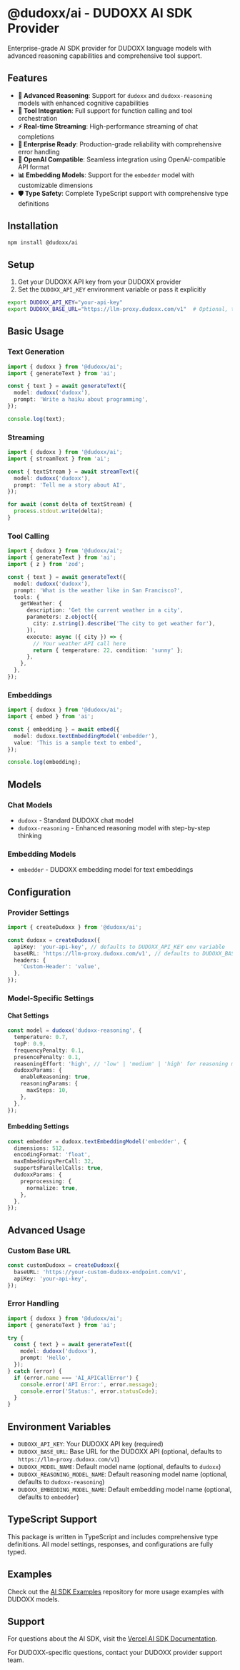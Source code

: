 # @dudoxx/ai - DUDOXX AI SDK Provider

Enterprise-grade AI SDK provider for DUDOXX language models with advanced reasoning capabilities and comprehensive tool support.

## Features

- **🧠 Advanced Reasoning**: Support for `dudoxx` and `dudoxx-reasoning` models with enhanced cognitive capabilities
- **🔧 Tool Integration**: Full support for function calling and tool orchestration
- **⚡ Real-time Streaming**: High-performance streaming of chat completions
- **🎯 Enterprise Ready**: Production-grade reliability with comprehensive error handling
- **🔌 OpenAI Compatible**: Seamless integration using OpenAI-compatible API format
- **📊 Embedding Models**: Support for the `embedder` model with customizable dimensions
- **🛡️ Type Safety**: Complete TypeScript support with comprehensive type definitions

## Installation

```bash
npm install @dudoxx/ai
```

## Setup

1. Get your DUDOXX API key from your DUDOXX provider
2. Set the `DUDOXX_API_KEY` environment variable or pass it explicitly

```bash
export DUDOXX_API_KEY="your-api-key"
export DUDOXX_BASE_URL="https://llm-proxy.dudoxx.com/v1"  # Optional, this is the default
```

## Basic Usage

### Text Generation

```typescript
import { dudoxx } from '@dudoxx/ai';
import { generateText } from 'ai';

const { text } = await generateText({
  model: dudoxx('dudoxx'),
  prompt: 'Write a haiku about programming',
});

console.log(text);
```

### Streaming

```typescript
import { dudoxx } from '@dudoxx/ai';
import { streamText } from 'ai';

const { textStream } = await streamText({
  model: dudoxx('dudoxx'),
  prompt: 'Tell me a story about AI',
});

for await (const delta of textStream) {
  process.stdout.write(delta);
}
```

### Tool Calling

```typescript
import { dudoxx } from '@dudoxx/ai';
import { generateText } from 'ai';
import { z } from 'zod';

const { text } = await generateText({
  model: dudoxx('dudoxx'),
  prompt: 'What is the weather like in San Francisco?',
  tools: {
    getWeather: {
      description: 'Get the current weather in a city',
      parameters: z.object({
        city: z.string().describe('The city to get weather for'),
      }),
      execute: async ({ city }) => {
        // Your weather API call here
        return { temperature: 22, condition: 'sunny' };
      },
    },
  },
});
```

### Embeddings

```typescript
import { dudoxx } from '@dudoxx/ai';
import { embed } from 'ai';

const { embedding } = await embed({
  model: dudoxx.textEmbeddingModel('embedder'),
  value: 'This is a sample text to embed',
});

console.log(embedding);
```

## Models

### Chat Models

- `dudoxx` - Standard DUDOXX chat model
- `dudoxx-reasoning` - Enhanced reasoning model with step-by-step thinking

### Embedding Models

- `embedder` - DUDOXX embedding model for text embeddings

## Configuration

### Provider Settings

```typescript
import { createDudoxx } from '@dudoxx/ai';

const dudoxx = createDudoxx({
  apiKey: 'your-api-key', // defaults to DUDOXX_API_KEY env variable
  baseURL: 'https://llm-proxy.dudoxx.com/v1', // defaults to DUDOXX_BASE_URL env variable
  headers: {
    'Custom-Header': 'value',
  },
});
```

### Model-Specific Settings

#### Chat Settings

```typescript
const model = dudoxx('dudoxx-reasoning', {
  temperature: 0.7,
  topP: 0.9,
  frequencyPenalty: 0.1,
  presencePenalty: 0.1,
  reasoningEffort: 'high', // 'low' | 'medium' | 'high' for reasoning models
  dudoxxParams: {
    enableReasoning: true,
    reasoningParams: {
      maxSteps: 10,
    },
  },
});
```

#### Embedding Settings

```typescript
const embedder = dudoxx.textEmbeddingModel('embedder', {
  dimensions: 512,
  encodingFormat: 'float',
  maxEmbeddingsPerCall: 32,
  supportsParallelCalls: true,
  dudoxxParams: {
    preprocessing: {
      normalize: true,
    },
  },
});
```

## Advanced Usage

### Custom Base URL

```typescript
const customDudoxx = createDudoxx({
  baseURL: 'https://your-custom-dudoxx-endpoint.com/v1',
  apiKey: 'your-api-key',
});
```

### Error Handling

```typescript
import { dudoxx } from '@dudoxx/ai';
import { generateText } from 'ai';

try {
  const { text } = await generateText({
    model: dudoxx('dudoxx'),
    prompt: 'Hello',
  });
} catch (error) {
  if (error.name === 'AI_APICallError') {
    console.error('API Error:', error.message);
    console.error('Status:', error.statusCode);
  }
}
```

## Environment Variables

- `DUDOXX_API_KEY`: Your DUDOXX API key (required)
- `DUDOXX_BASE_URL`: Base URL for the DUDOXX API (optional, defaults to `https://llm-proxy.dudoxx.com/v1`)
- `DUDOXX_MODEL_NAME`: Default model name (optional, defaults to `dudoxx`)
- `DUDOXX_REASONING_MODEL_NAME`: Default reasoning model name (optional, defaults to `dudoxx-reasoning`)
- `DUDOXX_EMBEDDING_MODEL_NAME`: Default embedding model name (optional, defaults to `embedder`)

## TypeScript Support

This package is written in TypeScript and includes comprehensive type definitions. All model settings, responses, and configurations are fully typed.

## Examples

Check out the [AI SDK Examples](https://github.com/vercel/ai/tree/main/examples) repository for more usage examples with DUDOXX models.

## Support

For questions about the AI SDK, visit the [Vercel AI SDK Documentation](https://ai-sdk.dev).

For DUDOXX-specific questions, contact your DUDOXX provider support team.